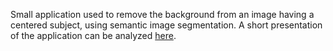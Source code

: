 Small application used to remove the background from an image having a centered subject, using semantic image segmentation.
A short presentation of the application can be analyzed [here](https://github.com/TunsAdrian/Background-Removal/blob/main/Presentation.pdf).
